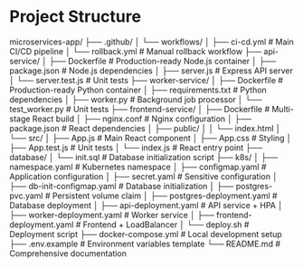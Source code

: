 # Project Structure

microservices-app/
├── .github/
│   └── workflows/
│       ├── ci-cd.yml              # Main CI/CD pipeline
│       └── rollback.yml           # Manual rollback workflow
├── api-service/
│   ├── Dockerfile                 # Production-ready Node.js container
│   ├── package.json               # Node.js dependencies
│   ├── server.js                  # Express API server
│   └── server.test.js             # Unit tests
├── worker-service/
│   ├── Dockerfile                 # Production-ready Python container
│   ├── requirements.txt           # Python dependencies
│   ├── worker.py                  # Background job processor
│   └── test_worker.py             # Unit tests
├── frontend-service/
│   ├── Dockerfile                 # Multi-stage React build
│   ├── nginx.conf                 # Nginx configuration
│   ├── package.json               # React dependencies
│   ├── public/
│   │   └── index.html
│   └── src/
│       ├── App.js                 # Main React component
│       ├── App.css                # Styling
│       ├── App.test.js            # Unit tests
│       └── index.js               # React entry point
├── database/
│   └── init.sql                   # Database initialization script
├── k8s/
│   ├── namespace.yaml             # Kubernetes namespace
│   ├── configmap.yaml             # Application configuration
│   ├── secret.yaml                # Sensitive configuration
│   ├── db-init-configmap.yaml     # Database initialization
│   ├── postgres-pvc.yaml          # Persistent volume claim
│   ├── postgres-deployment.yaml   # Database deployment
│   ├── api-deployment.yaml        # API service + HPA
│   ├── worker-deployment.yaml     # Worker service
│   ├── frontend-deployment.yaml   # Frontend + LoadBalancer
│   └── deploy.sh                  # Deployment script
├── docker-compose.yml             # Local development setup
├── .env.example                   # Environment variables template
└── README.md                      # Comprehensive documentation